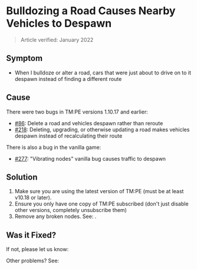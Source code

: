# Bulldozing a Road Causes Nearby Vehicles to Despawn
> Article verified: January 2022

## Symptom

* When I bulldoze or alter a road, cars that were just about to drive on to it despawn instead of finding a different route

## Cause

There were two bugs in TM:PE versions 1.10.17 and earlier:

* [#86](https://github.com/krzychu124/Cities-Skylines-Traffic-Manager-President-Edition/issues/86): Delete a road and vehicles despawn rather than reroute
* [#218](https://github.com/krzychu124/Cities-Skylines-Traffic-Manager-President-Edition/issues/218): Deleting, upgrading, or otherwise updating a road makes vehicles despawn instead of recalculating their route

There is also a bug in the vanilla game:

* [#277](https://github.com/krzychu124/Cities-Skylines-Traffic-Manager-President-Edition/issues/277): "Vibrating nodes" vanilla bug causes traffic to despawn

## Solution

1. Make sure you are using the latest version of TM:PE (must be at least v10.18 or later).
2. Ensure you only have one copy of TM:PE subscribed (don't just disable other versions, completely unsubscribe them)
3. Remove any broken nodes. See: [](How-to-remove-ghost-nodes-and-broken-nodes.md).

## Was it Fixed?

If not, please let us know: [](Report-a-Bug.md)

Other problems? See: [](Troubleshooting.md)